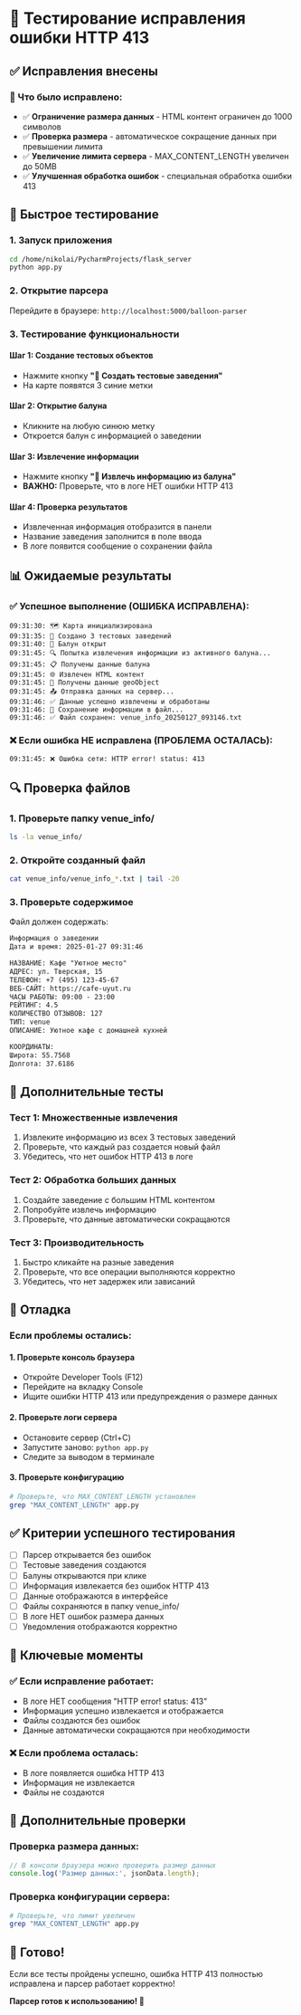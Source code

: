 # 🧪 Тестирование исправления ошибки HTTP 413

## ✅ Исправления внесены

### 🔧 Что было исправлено:
- ✅ **Ограничение размера данных** - HTML контент ограничен до 1000 символов
- ✅ **Проверка размера** - автоматическое сокращение данных при превышении лимита
- ✅ **Увеличение лимита сервера** - MAX_CONTENT_LENGTH увеличен до 50MB
- ✅ **Улучшенная обработка ошибок** - специальная обработка ошибки 413

## 🚀 Быстрое тестирование

### 1. Запуск приложения
```bash
cd /home/nikolai/PycharmProjects/flask_server
python app.py
```

### 2. Открытие парсера
Перейдите в браузере: `http://localhost:5000/balloon-parser`

### 3. Тестирование функциональности

#### Шаг 1: Создание тестовых объектов
- Нажмите кнопку **"🏪 Создать тестовые заведения"**
- На карте появятся 3 синие метки

#### Шаг 2: Открытие балуна
- Кликните на любую синюю метку
- Откроется балун с информацией о заведении

#### Шаг 3: Извлечение информации
- Нажмите кнопку **"🎯 Извлечь информацию из балуна"**
- **ВАЖНО:** Проверьте, что в логе НЕТ ошибки HTTP 413

#### Шаг 4: Проверка результатов
- Извлеченная информация отобразится в панели
- Название заведения заполнится в поле ввода
- В логе появится сообщение о сохранении файла

## 📊 Ожидаемые результаты

### ✅ Успешное выполнение (ОШИБКА ИСПРАВЛЕНА):
```
09:31:30: 🗺️ Карта инициализирована
09:31:35: 🏪 Создано 3 тестовых заведений
09:31:40: 🎈 Балун открыт
09:31:45: 🔍 Попытка извлечения информации из активного балуна...
09:31:45: 📋 Получены данные балуна
09:31:45: 🌐 Извлечен HTML контент
09:31:45: 📍 Получены данные geoObject
09:31:45: 📤 Отправка данных на сервер...
09:31:46: ✅ Данные успешно извлечены и обработаны
09:31:46: 💾 Сохранение информации в файл...
09:31:46: ✅ Файл сохранен: venue_info_20250127_093146.txt
```

### ❌ Если ошибка НЕ исправлена (ПРОБЛЕМА ОСТАЛАСЬ):
```
09:31:45: ❌ Ошибка сети: HTTP error! status: 413
```

## 🔍 Проверка файлов

### 1. Проверьте папку venue_info/
```bash
ls -la venue_info/
```

### 2. Откройте созданный файл
```bash
cat venue_info/venue_info_*.txt | tail -20
```

### 3. Проверьте содержимое
Файл должен содержать:
```txt
Информация о заведении
Дата и время: 2025-01-27 09:31:46

НАЗВАНИЕ: Кафе "Уютное место"
АДРЕС: ул. Тверская, 15
ТЕЛЕФОН: +7 (495) 123-45-67
ВЕБ-САЙТ: https://cafe-uyut.ru
ЧАСЫ РАБОТЫ: 09:00 - 23:00
РЕЙТИНГ: 4.5
КОЛИЧЕСТВО ОТЗЫВОВ: 127
ТИП: venue
ОПИСАНИЕ: Уютное кафе с домашней кухней

КООРДИНАТЫ:
Широта: 55.7568
Долгота: 37.6186
```

## 🧪 Дополнительные тесты

### Тест 1: Множественные извлечения
1. Извлеките информацию из всех 3 тестовых заведений
2. Проверьте, что каждый раз создается новый файл
3. Убедитесь, что нет ошибок HTTP 413 в логе

### Тест 2: Обработка больших данных
1. Создайте заведение с большим HTML контентом
2. Попробуйте извлечь информацию
3. Проверьте, что данные автоматически сокращаются

### Тест 3: Производительность
1. Быстро кликайте на разные заведения
2. Проверьте, что все операции выполняются корректно
3. Убедитесь, что нет задержек или зависаний

## 🔧 Отладка

### Если проблемы остались:

#### 1. Проверьте консоль браузера
- Откройте Developer Tools (F12)
- Перейдите на вкладку Console
- Ищите ошибки HTTP 413 или предупреждения о размере данных

#### 2. Проверьте логи сервера
- Остановите сервер (Ctrl+C)
- Запустите заново: `python app.py`
- Следите за выводом в терминале

#### 3. Проверьте конфигурацию
```bash
# Проверьте, что MAX_CONTENT_LENGTH установлен
grep "MAX_CONTENT_LENGTH" app.py
```

## ✅ Критерии успешного тестирования

- [ ] Парсер открывается без ошибок
- [ ] Тестовые заведения создаются
- [ ] Балуны открываются при клике
- [ ] Информация извлекается без ошибок HTTP 413
- [ ] Данные отображаются в интерфейсе
- [ ] Файлы сохраняются в папку venue_info/
- [ ] В логе НЕТ ошибок размера данных
- [ ] Уведомления отображаются корректно

## 🎯 Ключевые моменты

### ✅ Если исправление работает:
- В логе НЕТ сообщения "HTTP error! status: 413"
- Информация успешно извлекается и отображается
- Файлы создаются без ошибок
- Данные автоматически сокращаются при необходимости

### ❌ Если проблема осталась:
- В логе появляется ошибка HTTP 413
- Информация не извлекается
- Файлы не создаются

## 🔧 Дополнительные проверки

### Проверка размера данных:
```javascript
// В консоли браузера можно проверить размер данных
console.log('Размер данных:', jsonData.length);
```

### Проверка конфигурации сервера:
```bash
# Проверьте, что лимит увеличен
grep "MAX_CONTENT_LENGTH" app.py
```

## 🎉 Готово!

Если все тесты пройдены успешно, ошибка HTTP 413 полностью исправлена и парсер работает корректно!

**Парсер готов к использованию! 🎈** 